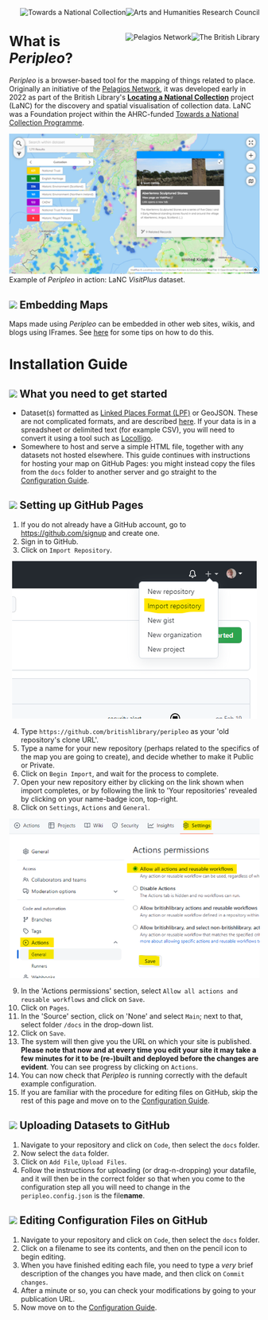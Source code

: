 [<img title="Arts and Humanities Research Council" src="https://britishlibrary.github.io/locating-a-national-collection/graphics/UKRI-logo.png" height="50" align="right">](https://www.ukri.org/)
[<img title="Towards a National Collection" src="https://britishlibrary.github.io/locating-a-national-collection/graphics/TaNC-logo.png" height="50" align="right">](https://www.nationalcollection.org.uk/)
[<img title="The British Library" src="https://britishlibrary.github.io/locating-a-national-collection/graphics/BL.svg" height="50" align="right">](https://www.bl.uk/)
[<img title="Pelagios Network" src="https://github.com/britishlibrary/peripleo-lanc/blob/5e65ec35bfb0389bdc790d235898459c13a3abda/logos/pelagios.svg" height="50" align="right">](https://pelagios.org/)
# What is *Peripleo*?

*Peripleo* is a browser-based tool for the mapping of things related to place. Originally an initiative of the [Pelagios Network](https://pelagios.org/), it was developed early in 2022 as part of the British Library's [**Locating a National Collection**](https://britishlibrary.github.io/locating-a-national-collection/) project (LaNC) for the discovery and spatial visualisation of collection data. LaNC was a Foundation project within the AHRC-funded [Towards a National Collection Programme](https://www.nationalcollection.org.uk/).


[<img title="LaNC 'VisitPlus' dataset visualised in Peripleo Mapping Software" src="./VisitPlus-screenshot.png">]([https://www.bl.uk/](https://britishlibrary.github.io/locating-a-national-collection/VisitPlus.html))
Example of *Peripleo* in action: LaNC *VisitPlus* dataset.

## [<img src="https://github.com/britishlibrary/peripleo-lanc/blob/5e65ec35bfb0389bdc790d235898459c13a3abda/logos/pelagios.svg" height="20">](#) Embedding Maps

Maps made using *Peripleo* can be embedded in other web sites, wikis, and blogs using IFrames. See [here](./Configuration-Guide.md#-embedding-your-map) for some tips on how to do this.

# Installation Guide

## [<img src="https://github.com/britishlibrary/peripleo-lanc/blob/5e65ec35bfb0389bdc790d235898459c13a3abda/logos/pelagios.svg" height="20">](#) What you need to get started

* Dataset(s) formatted as [Linked Places Format (LPF)](https://github.com/LinkedPasts/linked-places-format/blob/master/README.md) or GeoJSON. These are not complicated formats, and are described [here](./json-and-the-archonauts.md). If your data is in a spreadsheet or delimited text (for example CSV), you will need to convert it using a tool such as [Locolligo](https://github.com/docuracy/Locolligo/blob/main/README.md).
* Somewhere to host and serve a simple HTML file, together with any datasets not hosted elsewhere. This guide continues with instructions for hosting your map on GitHub Pages: you might instead copy the files from the `docs` folder to another server and go straight to the [Configuration Guide](./Configuration-Guide.md).

## [<img src="https://github.com/britishlibrary/peripleo-lanc/blob/5e65ec35bfb0389bdc790d235898459c13a3abda/logos/pelagios.svg" height="20">](#) Setting up GitHub Pages

1. If you do not already have a GitHub account, go to https://github.com/signup and create one.
2. Sign in to GitHub.
3. Click on `Import Repository`.
<p align="center" width="100%">
    <img title="Import Repository" src="./guide-images/gh-import-repository.png" />
</p>

4. Type `https://github.com/britishlibrary/peripleo` as your 'old repository's clone URL'.
5. Type a name for your new repository (perhaps related to the specifics of the map you are going to create), and decide whether to make it Public or Private.
6. Click on `Begin Import`, and wait for the process to complete.
7. Open your new repository either by clicking on the link shown when import completes, or by following the link to 'Your repositories' revealed by clicking on your name-badge icon, top-right.
8. Click on `Settings`, `Actions` and `General`.
<p align="center" width="100%">
    <img title="Settings - Actions - General" src="./guide-images/gh-settings-actions-general.png" />
</p>

9. In the 'Actions permissions' section, select `Allow all actions and reusable workflows` and click on `Save`.
10. Click on `Pages`.
11. In the 'Source' section, click on 'None' and select `Main`; next to that, select folder `/docs` in the drop-down list.
12. Click on `Save`.
13. The system will then give you the URL on which your site is published. **Please note that now and at every time you edit your site it may take a few minutes for it to be (re-)built and deployed before the changes are evident**. You can see progress by clicking on `Actions`. 
14. You can now check that *Peripleo* is running correctly with the default example configuration.
15. If you are familiar with the procedure for editing files on GitHub, skip the rest of this page and move on to the [Configuration Guide](./Configuration-Guide.md).

## [<img src="https://github.com/britishlibrary/peripleo-lanc/blob/5e65ec35bfb0389bdc790d235898459c13a3abda/logos/pelagios.svg" height="20">](#) Uploading Datasets to GitHub

1. Navigate to your repository and click on `Code`, then select the `docs` folder.
2. Now select the `data` folder.
3. Click on `Add File`, `Upload Files`.
4. Follow the instructions for uploading (or drag-n-dropping) your datafile, and it will then be in the correct folder so that when you come to the configuration step all you will need to change in the `peripleo.config.json` is the file**name**.

## [<img src="https://github.com/britishlibrary/peripleo-lanc/blob/5e65ec35bfb0389bdc790d235898459c13a3abda/logos/pelagios.svg" height="20">](#) Editing Configuration Files on GitHub

1. Navigate to your repository and click on `Code`, then select the `docs` folder.
2. Click on a filename to see its contents, and then on the pencil icon to begin editing.
3. When you have finished editing each file, you need to type a *very* brief description of the changes you have made, and then click on `Commit changes`.
4. After a minute or so, you can check your modifications by going to your publication URL.
5. Now move on to the [Configuration Guide](./Configuration-Guide.md).
